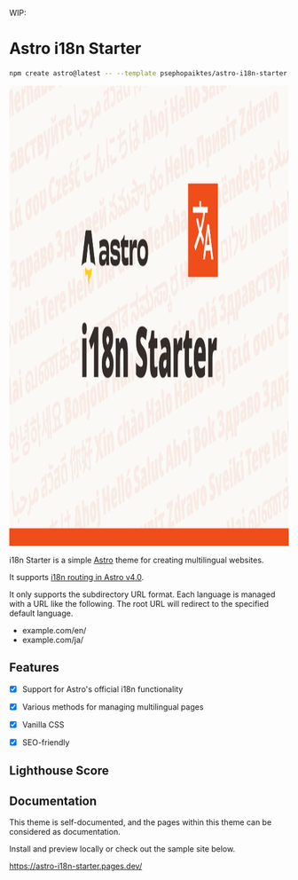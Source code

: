 WIP:

# Astro i18n Starter

```sh
npm create astro@latest -- --template psephopaiktes/astro-i18n-starter
```

<a href="https://astro-i18n-starter.pages.dev/" target="_blank" title="See document">
  <img src="hero.svg" alt="Logo Animation" width="1660" height="830">
</a>

i18n Starter is a simple [Astro](https://astro.build) theme for creating multilingual websites.

It supports [i18n routing in Astro v4.0](https://docs.astro.build/en/guides/internationalization/).

It only supports the subdirectory URL format. Each language is managed with a URL like the following. The root URL will redirect to the specified default language.

- example.com/en/
- example.com/ja/


## Features
- [x] Support for Astro's official i18n functionality
- [x] Various methods for managing multilingual pages
- [x] Vanilla CSS
- [x] SEO-friendly


## Lighthouse Score


## Documentation

This theme is self-documented, and the pages within this theme can be considered as documentation.

Install and preview locally or check out the sample site below.

https://astro-i18n-starter.pages.dev/
